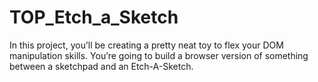 # TOP_Etch_a_Sketch
In this project, you’ll be creating a pretty neat toy to flex your DOM manipulation skills. You’re going to build a browser version of something between a sketchpad and an Etch-A-Sketch.
